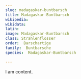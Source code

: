 ```yaml
---
slug: madagaskar-buntbarsch
title: Madagaskar-Buntbarsch
wikipedia: 
wikidata: 
latin:
image: Madagaskar-Buntbarsch
class: Strahlenflosser
order:  Barschartige
family:  Buntbarsche
species:  Madagaskar-Buntbarsch

---
```


I am content.
